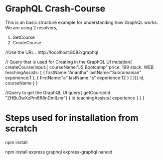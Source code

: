 # GraphQL Crash-Course

This is an basic structure example for understanding how GraphQL works.
We are using 2 resolvers, 

1. GetCourse
2. CreateCourse

//Use the URL : http://localhost:8082/graphql

// Query that is used for Creating in the GraphQL UI
mutation{
  createCourse(input:{
    courseName:"JS Bootcamp"
    price: 199
    stack: WEB
    teachingAssists: [
      {
        firstName:"Anantha"
        lastName:"Subramanian"
        experience:1
      },
      {
        firstName:"a"
        lastName:"s"
        experience:12
      }
    ]
  }){
    id,
    courseName
  }
}


//Query to get the GraphQL UI
query{
  getCourse(id: "ZHBu3wXzPm8fI8nDmILmr") {
    id
    teachingAssists{
      experience
    }
  }
}

# Steps used for installation from scratch

  npm install

  npm install express graphql express-graphql nanoid



